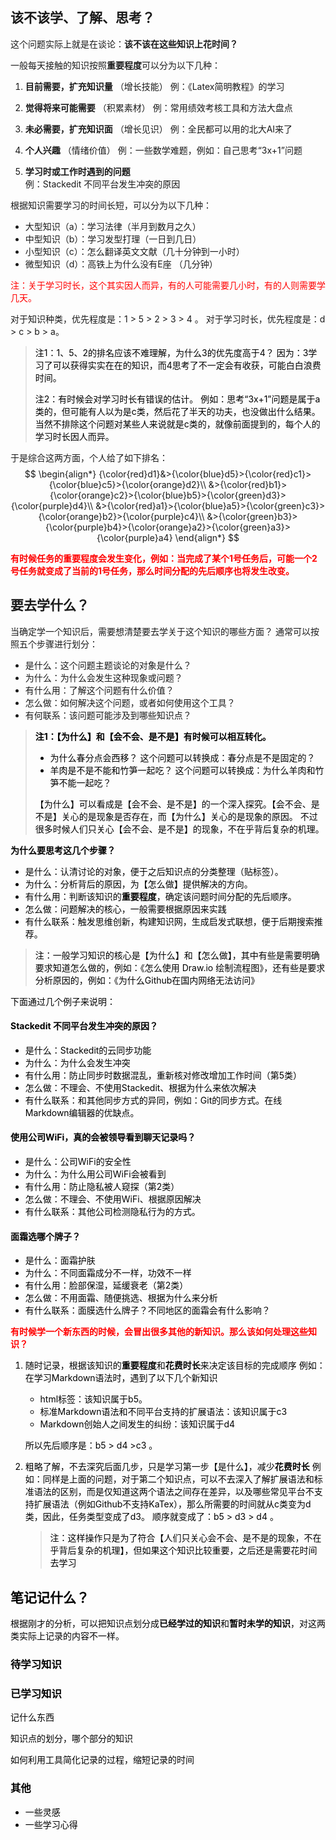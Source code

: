 ## 该不该学、了解、思考？
这个问题实际上就是在谈论：**该不该在这些知识上花时间？**

一般每天接触的知识按照**重要程度**可以分为以下几种：

1. **目前需要，扩充知识量**  （增长技能）
例：《Latex简明教程》的学习

2. **觉得将来可能需要**  （积累素材）
例：常用绩效考核工具和方法大盘点

3. **未必需要，扩充知识面**   （增长见识）
例：全民都可以用的北大AI来了

4. **个人兴趣**   （情绪价值）
例：一些数学难题，例如：自己思考“3x+1”问题

5. **学习时或工作时遇到的问题**   
例：Stackedit 不同平台发生冲突的原因

根据知识需要学习的时间长短，可以分为以下几种：
+ 大型知识（a）：学习法律（半月到数月之久）
+ 中型知识（b）：学习发型打理（一日到几日）
+ 小型知识（c）：怎么翻译英文文献（几十分钟到一小时）
+ 微型知识（d）：高铁上为什么没有E座 （几分钟）

<font color =red>注：关于学习时长，这个其实因人而异，有的人可能需要几小时，有的人则需要学几天。</font>  

对于知识种类，优先程度是：1 > 5 > 2 > 3 > 4 。
对于学习时长，优先程度是：d > c > b > a。
> <font color=o>注1：1、5、2的排名应该不难理解，为什么3的优先度高于4？
> 因为：3学习了可以获得实实在在的知识，而4思考了不一定会有收获，可能白白浪费时间。</font>
> 
> <font color =o>注2：有时候会对学习时长有错误的估计。
> 例如：思考“3x+1”问题是属于a类的，但可能有人以为是c类，然后花了半天的功夫，也没做出什么结果。
> 当然不排除这个问题对某些人来说就是c类的，就像前面提到的，每个人的学习时长因人而异。</font>

于是综合这两方面，个人给了如下排名：
$$
\begin{align*}
{\color{red}d1}&>{\color{blue}d5}>{\color{red}c1}>{\color{blue}c5}>{\color{orange}d2}\\
&>{\color{red}b1}>{\color{orange}c2}>{\color{blue}b5}>{\color{green}d3}>{\color{purple}d4}\\
&>{\color{red}a1}>{\color{blue}a5}>{\color{green}c3}>{\color{orange}b2}>{\color{purple}c4}\\
&>{\color{green}b3}>{\color{purple}b4}>{\color{orange}a2}>{\color{green}a3}>{\color{purple}a4}
\end{align*}
$$

<font color =red>**有时候任务的重要程度会发生变化，例如：当完成了某个1号任务后，可能一个2号任务就变成了当前的1号任务，那么时间分配的先后顺序也将发生改变。**</font>



## 要去学什么？
当确定学一个知识后，需要想清楚要去学关于这个知识的哪些方面？
通常可以按照五个步骤进行划分：
+ 是什么：这个问题主题谈论的对象是什么？
+ 为什么：为什么会发生这种现象或问题？
+ 有什么用：了解这个问题有什么价值？
+ 怎么做：如何解决这个问题，或者如何使用这个工具？
+ 有何联系：该问题可能涉及到哪些知识点？

> <font color =o>**注1：【为什么】和【会不会、是不是】有时候可以相互转化。**
> + <font color =o>为什么春分点会西移？
>   这个问题可以转换成：春分点是不是固定的？
> + <font color =o> 羊肉是不是不能和竹笋一起吃？
>   这个问题可以转换成：为什么羊肉和竹笋不能一起吃？
> 
> <font color =o>【为什么】可以看成是【会不会、是不是】的一个深入探究。【会不会、是不是】关心的是现象是否存在，而【为什么】关心的是现象的原因。
> 不过很多时候人们只关心【会不会、是不是】的现象，不在乎背后复杂的机理。</font>

**为什么要思考这几个步骤？**
+ 是什么：认清讨论的对象，便于之后知识点的分类整理（贴标签）。
+ 为什么：分析背后的原因，为【怎么做】提供解决的方向。
+ 有什么用：判断该知识的**重要程度**，确定该问题时间分配的先后顺序。
+ 怎么做：问题解决的核心，一般需要根据原因来实践
+ 有什么联系：触发思维创新，构建知识网，生成启发式联想，便于后期搜索推荐。

><font color =o> 注：一般学习知识的核心是【为什么】和【怎么做】，其中有些是需要明确要求知道怎么做的，例如：《怎么使用 Draw.io 绘制流程图》，还有些是要求分析原因的，例如：《为什么Github在国内网络无法访问》</font>

下面通过几个例子来说明：
#### Stackedit 不同平台发生冲突的原因？
+ 是什么：Stackedit的云同步功能
+ 为什么：为什么会发生冲突
+ 有什么用：防止同步时数据混乱，重新核对修改增加工作时间（第5类）
+ 怎么做：不理会、不使用Stackedit、根据为什么来依次解决
+ 有什么联系：和其他同步方式的异同，例如：Git的同步方式。在线Markdown编辑器的优缺点。

#### 使用公司WiFi，真的会被领导看到聊天记录吗？
+ 是什么：公司WiFi的安全性
+ 为什么：为什么用公司WiFi会被看到
+ 有什么用：防止隐私被人窥探（第2类）
+ 怎么做：不理会、不使用WiFi、根据原因解决
+ 有什么联系：其他公司检测隐私行为的方式。


#### 面霜选哪个牌子？
+ 是什么：面霜护肤
+ 为什么：不同面霜成分不一样，功效不一样
+ 有什么用：脸部保湿，延缓衰老（第2类）
+ 怎么做：不用面霜、随便挑选、根据为什么来分析
+ 有什么联系：面膜选什么牌子？不同地区的面霜会有什么影响？


<font color=red>**有时候学一个新东西的时候，会冒出很多其他的新知识。那么该如何处理这些知识？**</font>  
1. 随时记录，根据该知识的**重要程度**和**花费时长**来决定该目标的完成顺序
例如：在学习Markdown语法时，遇到了以下几个新知识
	+ html标签：该知识属于b5。
	+ 标准Markdown语法和不同平台支持的扩展语法：该知识属于c3
	+ Markdown创始人之间发生的纠纷：该知识属于d4

	所以先后顺序是：b5 > d4 >c3 。
2. 粗略了解，不去深究后面几步，只是学习第一步【是什么】，减少**花费时长** 
例如：同样是上面的问题，对于第二个知识点，可以不去深入了解扩展语法和标准语法的区别，而是仅知道这两个语法之间存在差异，以及哪些常见平台不支持扩展语法（例如Github不支持KaTex），那么所需要的时间就从c类变为d类，因此，任务类型变成了d3。
顺序就变成了：b5 > d3 > d4 。
	> <font color=o>注：这样操作只是为了符合【人们只关心会不会、是不是的现象，不在乎背后复杂的机理】，但如果这个知识比较重要，之后还是需要花时间去学习</font>   


## 笔记记什么？
根据刚才的分析，可以把知识点划分成**已经学过的知识**和**暂时未学的知识**，对这两类实际上记录的内容不一样。

### 待学习知识

### 已学习知识


记什么东西

知识点的划分，哪个部分的知识

如何利用工具简化记录的过程，缩短记录的时间

### 其他
+ 一些灵感
+ 一些学习心得
<!--stackedit_data:
eyJoaXN0b3J5IjpbMTc5MDQ3NDQ2MywyNjkxOTA1MjEsMTc5MD
Q3NDQ2MywyNjkxOTA1MjEsMTc5MDQ3NDQ2Myw1OTkxOTQ2OTIs
MTk3MDQ4NjI3XX0=
-->